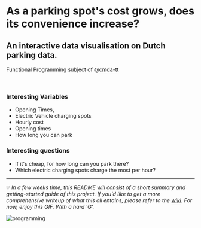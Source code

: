 # As a parking spot's cost grows, does its convenience increase?

## An interactive data visualisation on Dutch parking data.
Functional Programming subject of [@cmda-tt](https://github.com/cmda-tt)

<br>

### Interesting Variables
- Opening Times,
- Electric Vehicle charging spots
- Hourly cost
- Opening times
- How long you can park

### Interesting questions
- If it's cheap, for how long can you park there?
- Which electric charging spots charge the most per hour?

---

:bulb: _In a few weeks time, this README will consist of a short summary and getting-started guide of this project. If you'd like to get a more comprehensive writeup of what this all entains, please refer to the [wiki](https://github.com/didiercatz/functional-programming/wiki). For now, enjoy this GIF. *With a hard 'G'*._

<img src="https://media.giphy.com/media/Wsju5zAb5kcOfxJV9i/giphy.gif" alt="programming">

